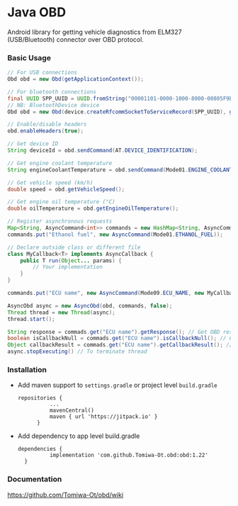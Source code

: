 # Java OBD
Android library for getting vehicle diagnostics from ELM327 (USB/Bluetooth) connector over OBD protocol.

### Basic Usage
```java
// For USB connections
Obd obd = new Obd(getApplicationContext());

// For bluetooth connections
final UUID SPP_UUID = UUID.fromString("00001101-0000-1000-8000-00805F9B34FB");
// NB: BluetoothDevice device
Obd obd = new Obd(device.createRfcommSocketToServiceRecord(SPP_UUID), getApplicationContext());

// Enable/disable headers
obd.enableHeaders(true);

// Get device ID
String deviceId = obd.sendCommand(AT.DEVICE_IDENTIFICATION);

// Get engine coolant temperature
String engineCoolantTemperature = obd.sendCommand(Mode01.ENGINE_COOLANT_TEMPERATURE);

// Get vehicle speed (km/h)
double speed = obd.getVehicleSpeed();

// Get engine oil temperature (°C)
double oilTemperature = obd.getEngineOilTemperature();

// Register asynchronous requests
Map<String, AsyncCommand<int>> commands = new HashMap<String, AsyncCommand<int>>();
commands.put("Ethanol fuel", new AsyncCommand(Mode01.ETHANOL_FUEL));

// Declare outside class or different file
class MyCallback<T> implements AsyncCallback {
    public T run(Object... params) {
        // Your implementation
    }
}

commands.put("ECU name", new AsyncCommand(Mode09.ECU_NAME, new MyCallback<int>(), new Object[]{}));

AsyncObd async = new AsyncObd(obd, commands, false);
Thread thread = new Thread(async);
thread.start();

String response = commads.get("ECU name").getResponse(); // Get OBD response
boolean isCallbackNull = commads.get("ECU name").isCallbackNull(); // Check if async command has callback
Object callbackResult = commads.get("ECU name").getCallbackResult(); // Get callback output
async.stopExecuting() // To terminate thread
```

### Installation
- Add maven support to ```settings.gradle``` or project level ```build.gradle```
  
  ```
  repositories {
	        ...
	        mavenCentral()
	        maven { url 'https://jitpack.io' }
	    }	
  ```
- Add dependency to app level build.gradle

  ```
  dependencies {
	        implementation 'com.github.Tomiwa-Ot.obd:obd:1.22'
	}
  ```
  
### Documentation
https://github.com/Tomiwa-Ot/obd/wiki
